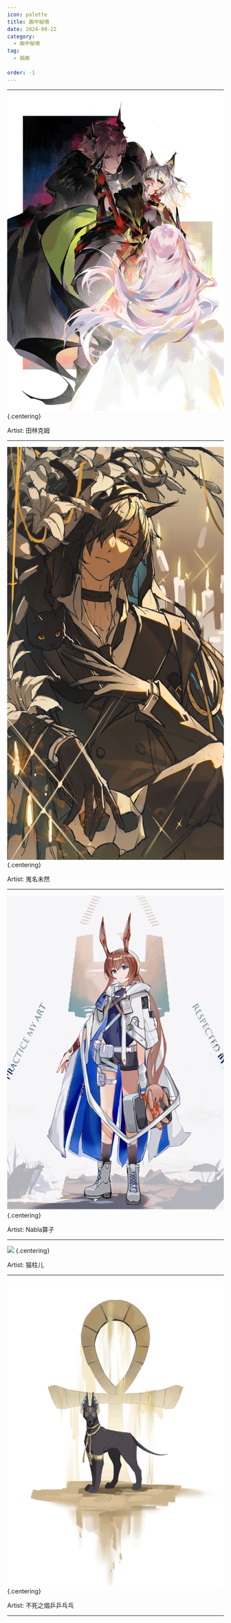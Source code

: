 ```yaml
---
icon: palette
title: 画中秘境
date: 2024-09-22
category:
  - 画中秘境
tag:
  - 插画

order: -1
---
```

<!-- more -->

---

![](./res/illustration/独立插（田林克姆）.webp) {.centering}

Artist: 田林克姆

---

![](./res/illustration/独立插（嵬名未然）.webp) {.centering}

Artist: 嵬名未然

---

![](./res/illustration/独立插（Nabla算子）.webp) {.centering}

Artist: Nabla算子

---

![](./res/illustration/封面+独立（猫柱儿）.webp) {.centering}

Artist: 猫柱儿

---

![](./res/illustration/独立插（不死之烟乒乒乓乓）.webp) {.centering}

Artist: 不死之烟乒乒乓乓

---

<FakeAds />